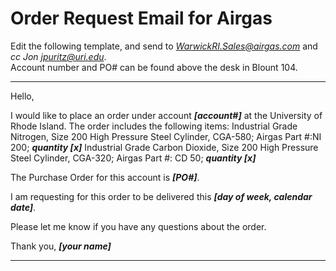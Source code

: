 # Order Request Email for Airgas

Edit the following template, and send to *<WarwickRI.Sales@airgas.com>* and *cc Jon <jpuritz@uri.edu>*.\
Account number and PO# can be found above the desk in Blount 104.
_______________________________
Hello,

I would like to place an order under account ***[account#]*** at the University of Rhode Island. The order includes the following items:
Industrial Grade Nitrogen, Size 200 High Pressure Steel Cylinder, CGA-580; Airgas Part #:NI 200; ***quantity [x]***
Industrial Grade Carbon Dioxide, Size 200 High Pressure Steel Cylinder, CGA-320; Airgas Part #: CD 50; ***quantity [x]***

The Purchase Order for this account is ***[PO#]***.

I am requesting for this order to be delivered this ***[day of week, calendar date]***.

Please let me know if you have any questions about the order.

Thank you,
***[your name]***
________________________________
